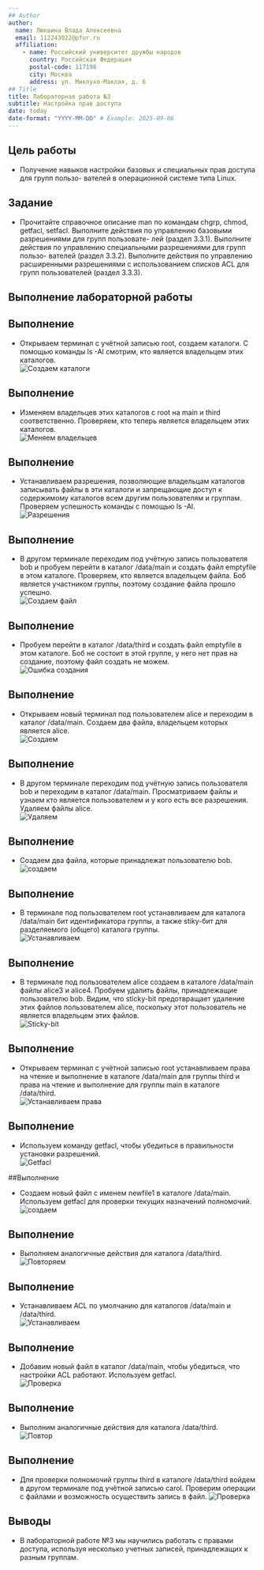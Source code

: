 ```yaml
---
## Author
author:
  name: Люкшина Влада Алексеевна
  email: 112243022@pfur.ru
  affiliation:
    - name: Российский университет дружбы народов
      country: Российская Федерация
      postal-code: 117198
      city: Москва
      address: ул. Миклухо-Маклая, д. 6
## Title
title: Лабораторная работа №3
subtitle: Настройка прав доступа
date: today
date-format: "YYYY-MM-DD" # Example: 2025-09-06
---
```



## Цель работы

- Получение навыков настройки базовых и специальных прав доступа для групп пользо-
вателей в операционной системе типа Linux.


## Задание

- Прочитайте справочное описание man по командам chgrp, chmod, getfacl, setfacl. Выполните действия по управлению базовыми разрешениями для групп пользовате-
лей (раздел 3.3.1). Выполните действия по управлению специальными разрешениями для групп пользо-
вателей (раздел 3.3.2). Выполните действия по управлению расширенными разрешениями с использованием
списков ACL для групп пользователей (раздел 3.3.3).


## Выполнение лабораторной работы
## Выполнение
- Открываем терминал с учётной записью root, создаем каталоги. С помощью команды ls -Al смотрим, кто является владельцем этих каталогов.  
![Создаем каталоги](image/1.png)

## Выполнение
- Изменяем владельцев этих каталогов с root на main и third соответственно. Проверяем, кто теперь является владельцем этих каталогов.  
![Меняем владельцев](image/2.png)

## Выполнение
- Устанавливаем разрешения, позволяющие владельцам каталогов записывать файлы в эти каталоги и запрещающие доступ к содержимому каталогов всем другим пользователям и группам. Проверяем успешность команды с помощью ls -Al.  
![Разрешения](image/3.png)

## Выполнение
- В другом терминале переходим под учётную запись пользователя bob и пробуем перейти в каталог /data/main и создать файл emptyfile в этом каталоге. Проверяем, кто является владельцем файла. Боб является участником группы, поэтому создание файла прошло успешно.  
![Создаем файл](image/4.png)

## Выполнение
- Пробуем перейти в каталог /data/third и создать файл emptyfile в этом каталоге. Боб не состоит в этой группе, у него нет прав на создание, поэтому файл создать не можем.  
![Ошибка создания](image/5.png)

## Выполнение
- Открываем новый терминал под пользователем alice и переходим в каталог /data/main. Создаем два файла, владельцем которых является alice.  
![Создаем](image/6.png)

## Выполнение
- В другом терминале переходим под учётную запись пользователя bob и переходим в каталог /data/main. Просматриваем файлы и узнаем кто является пользователем и у кого есть все разрешения. Удаляем файлы alice.  
![Удаляем](image/7.png)

## Выполнение
- Создаем два файла, которые принадлежат пользователю bob.  
![создаем](image/8.png)

## Выполнение
- В терминале под пользователем root устанавливаем для каталога /data/main бит идентификатора группы, а также stiky-бит для разделяемого (общего) каталога группы.  
![Устанавливаем](image/9.png)

## Выполнение
- В терминале под пользователем alice создаем в каталоге /data/main файлы alice3 и alice4. Пробуем удалить файлы, принадлежащие пользователю bob. Видим, что sticky-bit предотвращает удаление этих файлов пользователем alice, поскольку этот пользователь не является владельцем этих файлов.  
![Sticky-bit](image/10.png)

## Выполнение
- Открываем терминал с учётной записью root устанавливаем права на чтение и выполнение в каталоге /data/main для группы third и права на чтение и выполнение для группы main в каталоге /data/third.  
![Устанавливаем права](image/11.png)

## Выполнение
- Используем команду getfacl, чтобы убедиться в правильности установки разрешений.  
![Getfacl](image/12.png)

##Выполнение
- Создаем новый файл с именем newfile1 в каталоге /data/main. Используем getfacl для проверки текущих назначений полномочий.  
![создаем](image/13.png)

## Выполнение
- Выполняем аналогичные действия для каталога /data/third.  
![Повторяем](image/15.png)

## Выполнение
- Устанавливаем ACL по умолчанию для каталогов /data/main и /data/third.  
![Устанавливаем](image/16.png)

## Выполнение
- Добавим новый файл в каталог /data/main, чтобы убедиться, что настройки ACL работают. Используем getfacl.  
![Проверка](image/17.png)

## Выполнение
- Выполним аналогичные действия для каталога /data/third.  
![Повтор](image/18.png)

## Выполнение
- Для проверки полномочий группы third в каталоге /data/third войдем в другом терминале под учётной записью carol. Проверим операции с файлами и возможность осуществить запись в файл.
![Проверка](image/19.png)



## Выводы

- В лабораторной работе №3 мы научились работать с правами доступа, используя несколько учетных записей, принадлежащих к разным группам.
